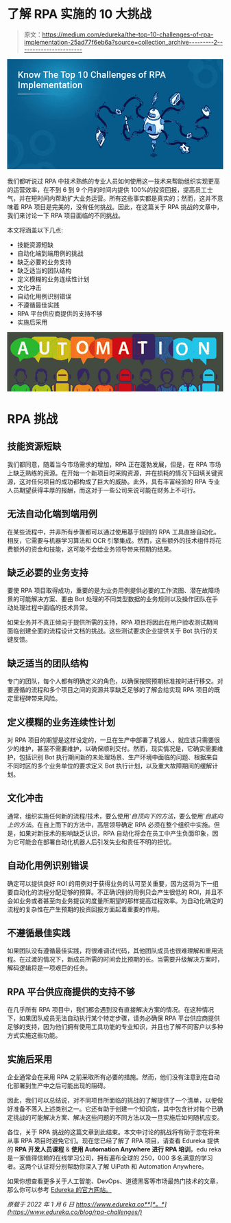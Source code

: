 # 了解 RPA 实施的 10 大挑战

> 原文：<https://medium.com/edureka/the-top-10-challenges-of-rpa-implementation-25ad77f6eb6a?source=collection_archive---------2----------------------->

![](img/b53ea594d8afe1cd2374b39c276365f2.png)

我们都听说过 RPA 中技术熟练的专业人员如何使用这一技术来帮助组织实现更高的运营效率，在不到 6 到 9 个月的时间内提供 100%的投资回报，提高员工士气，并在短时间内帮助扩大业务运营。所有这些事实都是真实的；然而，这并不意味着 RPA 项目是完美的，没有任何挑战。因此，在这篇关于 RPA 挑战的文章中，我们来讨论一下 RPA 项目面临的不同挑战。

本文将涵盖以下几点:

*   技能资源短缺
*   自动化端到端用例的挑战
*   缺乏必要的业务支持
*   缺乏适当的团队结构
*   定义模糊的业务连续性计划
*   文化冲击
*   自动化用例识别错误
*   不遵循最佳实践
*   RPA 平台供应商提供的支持不够
*   实施后采用

![](img/34cc650f8e4be410e88793f2868ada1f.png)

# RPA 挑战

## 技能资源短缺

我们都同意，随着当今市场需求的增加，RPA 正在蓬勃发展，但是，在 RPA 市场上缺乏熟练的资源。在开始一个新项目时采购资源，并在损耗的情况下回填关键资源，这对任何项目的成功都构成了巨大的威胁。此外，具有丰富经验的 RPA 专业人员期望获得丰厚的报酬，而这对于一些公司来说可能在财务上不可行。

## 无法自动化端到端用例

在某些流程中，并非所有步骤都可以通过使用基于规则的 RPA 工具直接自动化。相反，它需要与机器学习算法和 OCR 引擎集成。然而，这些额外的技术组件将花费额外的资金和技能，这可能不会给业务领导带来预期的结果。

## 缺乏必要的业务支持

要使 RPA 项目取得成功，重要的是为业务用例提供必要的工作流图、潜在故障场景的可能解决方案、要由 Bot 处理的不同类型数据的业务规则以及操作团队在手动处理过程中面临的技术异常。

如果业务并不真正倾向于提供所需的支持，RPA 项目将因此在用户验收测试期间面临创建全面的流程设计文档的挑战。这些测试要求企业提供关于 Bot 执行的关键反馈。

## 缺乏适当的团队结构

专门的团队，每个人都有明确定义的角色，以确保按照预期标准按时进行移交。对要遵循的流程和多个项目之间的资源共享缺乏足够的了解会给实现 RPA 项目的既定里程碑带来风险。

## 定义模糊的业务连续性计划

对 RPA 项目的期望是这样设定的，一旦在生产中部署了机器人，就应该只需要很少的维护，甚至不需要维护，以确保顺利交付。然而，现实情况是，它确实需要维护，包括识别 Bot 执行期间新的未处理场景、生产环境中面临的问题、根据来自不同时区的多个业务单位的要求定义 Bot 执行计划，以及重大故障期间的缓解计划。

## 文化冲击

通常，组织实施任何新的流程/技术，要么使用'*自顶向下的方法*，要么使用'*自底向上的方法*。在自上而下的方法中，高层领导确定 RPA 必须在整个组织中实施。但是，如果对新技术的影响缺乏认识，RPA 自动化将会在员工中产生负面印象，因为它可能会在部署自动化机器人后引发失业和责任不明的担忧。

## 自动化用例识别错误

确定可以提供良好 ROI 的用例对于获得业务的认可至关重要，因为这将为下一组要自动化的流程分配足够的预算。不正确识别的用例只会产生很低的 ROI，并且不会如业务或者甚至向业务提议的度量所期望的那样提高过程效率。为自动化确定的流程的复杂性在产生预期的投资回报方面起着重要的作用。

## 不遵循最佳实践

如果团队没有遵循最佳实践，将很难调试代码，其他团队成员也很难理解和重用流程。在过渡的情况下，新成员所需的时间会比预期的长。当需要升级解决方案时，解码逻辑将是一项艰巨的任务。

## RPA 平台供应商提供的支持不够

在几乎所有 RPA 项目中，我们都会遇到没有直接解决方案的情况。在这种情况下，如果团队成员无法自动执行某个特定步骤，请务必确保 RPA 平台供应商提供足够的支持，因为他们拥有使用工具功能的专业知识，并且也了解不同客户以多种方式实施这些功能。

## 实施后采用

企业通常会在采用 RPA 之前采取所有必要的措施。然而，他们没有注意到在自动化部署到生产中之后可能出现的阻碍。

因此，我们可以总结说，对不同项目所面临的挑战的了解提供了一个清单，以便做好准备不落入上述类别之一。它还有助于创建一个知识库，其中包含针对每个已确定挑战的可能解决方案、解决这些问题的不同方法以及一旦实施后如何随机应变。

各位，关于 RPA 挑战的这篇文章到此结束。本文中讨论的挑战将有助于您在将来从事 RPA 项目时避免它们。现在您已经了解了 RPA 项目，请查看 Edureka 提供的 **RPA 开发人员课程** & **使用 Automation Anywhere 进行 RPA 培训**，edu reka 是一家值得信赖的在线学习公司，拥有遍布全球的 250，000 多名满意的学习者。这两个认证将分别帮助你深入了解 UiPath 和 Automation Anywhere。

如果你想查看更多关于人工智能、DevOps、道德黑客等市场最热门技术的文章，那么你可以参考 [Edureka 的官方网站。](https://www.edureka.co/blog/?utm_source=medium&utm_medium=content-link&utm_campaign=rpa-challenges)

*原载于 2022 年 1 月 6 日 https://www.edureka.co**[*。*](https://www.edureka.co/blog/rpa-challenges/)*